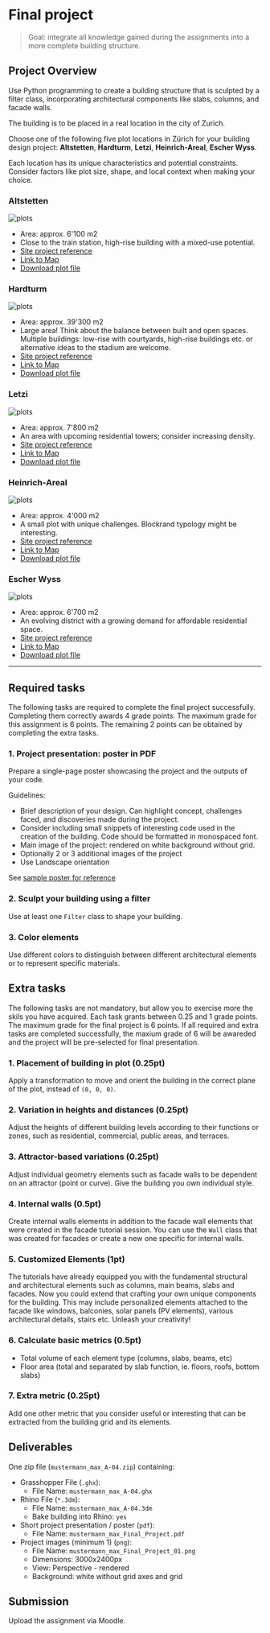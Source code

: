 # Final project

> Goal: integrate all knowledge gained during the assignments into a more complete building structure.

## Project Overview

Use Python programming to create a building structure that is sculpted by a filter class,
incorporating architectural components like slabs, columns, and facade walls.

The building is to be placed in a real location in the city of Zurich.

Choose one of the following five plot locations in Zürich for your building design project:
**Altstetten**, **Hardturm**, **Letzi**, **Heinrich-Areal**, **Escher Wyss**.

Each location has its unique characteristics and potential constraints.
Consider factors like plot size, shape, and local context when making your choice.


### **Altstetten**

![plots](plots/altstetten.png)

 * Area: approx. 6'100 m2
 * Close to the train station, high-rise building with a mixed-use potential.
 * [Site project reference](https://www.tagesanzeiger.ch/ubs-will-in-altstetten-gruenes-108-meter-hochhaus-bauen-936800059229)
 * [Link to Map](https://maps.app.goo.gl/dQk7bScDTtiNCmL29)
 * [Download plot file](https://github.com/gramaziokohler/coding_architecture_hs24/raw/main/assignments/A04-final-project/plots/altstetten.zip)

### **Hardturm**

![plots](plots/hardturm.png)

 * Area: approx. 39'300 m2
 * Large area! Think about the balance between built and open spaces. Multiple buildings: low-rise with courtyards, high-rise buildings etc. or alternative ideas to the stadium are welcome.
 * [Site project reference](https://projekt-ensemble.ch/einblicke-ins-projekt/stadtentwicklung-ist-ein-kollektives-experiment-im-gesellschaftlichen-labor/)
 * [Link to Map](https://maps.app.goo.gl/hJKiF5C4hsGWo2ug6)
 * [Download plot file](https://github.com/gramaziokohler/coding_architecture_hs24/raw/main/assignments/A04-final-project/plots/hardturm.zip)


### **Letzi**

![plots](plots/letzi.png)

 * Area: approx. 7'800 m2
 * An area with upcoming residential towers; consider increasing density.
 * [Site project reference](https://galli-rudolf.ch/projects/Hochhaus-Baslerstrasse)
 * [Link to Map](https://www.google.com/maps/search/Letzi/@47.3853014,8.4978238,357m/data=!3m1!1e3?entry=ttu)
 * [Download plot file](https://github.com/gramaziokohler/coding_architecture_hs24/raw/main/assignments/A04-final-project/plots/letzi.zip)

### **Heinrich-Areal**

![plots](plots/heinrichareal.png)

 * Area: approx. 4'000 m2
 *  A small plot with unique challenges. Blockrand typology might be interesting.
 * [Site project reference](https://competitions.espazium.ch/de/wettbewerbe/decisi/heinrich-areal)
 * [Link to Map](https://www.google.com/maps/search/Heinrichareal/@47.3881218,8.5250139,211m/data=!3m1!1e3?entry=ttu)
 * [Download plot file](https://github.com/gramaziokohler/coding_architecture_hs24/raw/main/assignments/A04-final-project/plots/heinrichareal.zip)
 
### **Escher Wyss**

![plots](plots/escher_wyss.png)

 * Area: approx. 6'700 m2
 * An evolving district with a growing demand for affordable residential space.
 * [Site project reference](https://www.stadt-zuerich.ch/hbd/de/index/hochbau/bauten/bauten-geplant/tramdepot-und-wohnsiedlung-depot-hard.html)
 * [Link to Map](https://www.google.com/maps/@47.3916348,8.5209248,369m/data=!3m1!1e3?entry=ttu)
 * [Download plot file](https://github.com/gramaziokohler/coding_architecture_hs24/raw/main/assignments/A04-final-project/plots/escher_wyss.zip)

---

## Required tasks

The following tasks are required to complete the final project successfully. Completing them correctly awards 4 grade points. The maximum grade for this assignment is 6 points. The remaining 2 points can be obtained by completing the extra tasks.

### 1. Project presentation: poster in PDF

Prepare a single-page poster showcasing the project and the outputs of your code.

Guidelines:

- Brief description of your design. Can highlight concept, challenges faced, and discoveries made during the project.
- Consider including small snippets of interesting code used in the creation of the building. Code should be formatted in monospaced font.
- Main image of the project: rendered on white background without grid.
- Optionally 2 or 3 additional images of the project
- Use Landscape orientation

See [sample poster for reference](A04-sample-poster.pdf)

### 2. Sculpt your building using a filter

Use at least one `Filter` class to shape your building.

### 3. Color elements

Use different colors to distinguish between different architectural elements or to represent specific materials.


## Extra tasks

The following tasks are not mandatory, but allow you to exercise more the skils you have acquired. Each task grants between 0.25 and 1 grade points. The maximum grade for the final project is 6 points. If all required and extra tasks are completed successfully, the maxium grade of 6 will be awareded and the project will be pre-selected for final presentation.

### 1. Placement of building in plot (0.25pt)

Apply a transformation to move and orient the building in the correct plane of the plot, instead of `(0, 0, 0)`.

### 2. Variation in heights and distances (0.25pt)

Adjust the heights of different building levels according to their functions or zones, such as residential, commercial, public areas, and terraces.

### 3. Attractor-based variations (0.25pt)

Adjust individual geometry elements such as facade walls to be dependent on an attractor (point or curve). Give the building you own individual style.

### 4. Internal walls (0.5pt)

Create internal walls elements in addition to the facade wall elements that were created in the facade tutorial session. You can use the `Wall` class that was created for facades or create a new one specific for internal walls.

### 5. Customized Elements (1pt)

The tutorials have already equipped you with the fundamental structural and architectural elements such as columns, main beams, slabs and facades. Now you could extend that crafting your own unique components for the building. This may include personalized elements attached to the facade like windows, balconies, solar panels (PV elements), various architectural details, stairs etc. Unleash your creativity!

### 6. Calculate basic metrics (0.5pt)

- Total volume of each element type (columns, slabs, beams, etc)
- Floor area (total and separated by slab function, ie. floors, roofs, bottom slabs)

### 7. Extra metric (0.25pt)

Add one other metric that you consider useful or interesting that can be extracted from the building grid and its elements.

## Deliverables

One zip file (`mustermann_max_A-04.zip`) containing:

- Grasshopper File (`.ghx`):
  - File Name: `mustermann_max_A-04.ghx`
- Rhino File (`*.3dm`):
  - File Name: `mustermann_max_A-04.3dm`
  - Bake building into Rhino: `yes`
- Short project presentation / poster (`pdf`):
  - File Name: `mustermann_max_Final_Project.pdf`
- Project images (minimum 1) (`png`):
  - File Name: `mustermann_max_Final_Project_01.png`
  - Dimensions: 3000x2400px
  - View: Perspective - rendered
  - Background: white without grid axes and grid

## Submission

Upload the assignment via Moodle.
